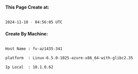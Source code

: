 
   
#### This Page Create at:

```bash

2024-11-10 - 04:56:05 UTC

```

#### Create By Machine:

```bash

Host Name : fv-az1435-341

platform  : Linux-6.5.0-1025-azure-x86_64-with-glibc2.35

Ip Local  : 10.1.0.62

```

